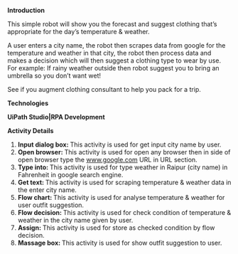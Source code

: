 <b> Introduction </b> 

This simple robot will show you the forecast and suggest clothing that’s appropriate for the day’s temperature & weather.

A user enters a city name, the robot then scrapes data from google for the temperature and weather in that city, the robot then process data and makes a decision which will then suggest a clothing type to wear by use.
For example: If rainy weather outside then robot suggest you to bring an umbrella so you don’t want wet!

See if you augment clothing consultant to help you pack for a trip.


<b> Technologies </b>

<b> UiPath Studio|RPA Development </b>

<b> Activity Details </b>

1.	<b> Input dialog box: </b> This activity is used for get input city name by user.
2.	<b> Open browser: </b> This activity is used for open any browser then in side of open browser type the www.google.com URL in URL section.
3.	<b> Type into: </b> This activity is used for type weather in Raipur (city name) in Fahrenheit in google search engine.
4.	<b> Get text: </b> This activity is used for scraping temperature & weather data in the enter city name.
5.	<b> Flow chart: </b> This activity is used for analyse temperature & weather for user outfit suggestion.
6.	<b> Flow decision: </b> This activity is used for check condition of temperature & weather in the city name given by user.
7.	<b> Assign: </b> This activity is used for store as checked condition by flow decision.
8.	<b> Massage box: </b> This activity is used for show outfit suggestion to user.
